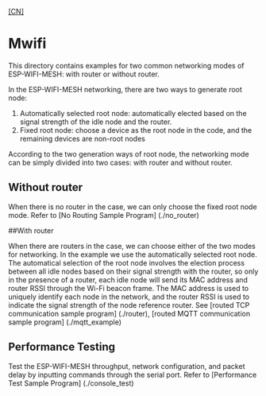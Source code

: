 [[CN]](./README_cn.md)

# Mwifi

This directory contains examples for two common networking modes of ESP-WIFI-MESH: with router or without router.

In the ESP-WIFI-MESH networking, there are two ways to generate root node:

1. Automatically selected root node: automatically elected based on the signal strength of the idle node and the router.
2. Fixed root node: choose a device as the root node in the code, and the remaining devices are non-root nodes

According to the two generation ways of root node, the networking mode can be simply divided into two cases: with router and without router.

## Without router

When there is no router in the case, we can only choose the fixed root node mode. Refer to [No Routing Sample Program] (./no_router)

##With router

When there are routers in the case, we can choose either of the two modes for networking. In the example we use the automatically selected root node. The automatical selection of the root node involves the election process between all idle nodes based on their signal strength with the router, so only in the presence of a router, each idle node will send its MAC address and router RSSI through the Wi-Fi beacon frame. The MAC address is used to uniquely identify each node in the network, and the router RSSI is used to indicate the signal strength of the node reference router. See [routed TCP communication sample program] (./router), [routed MQTT communication sample program] (./mqtt_example)

## Performance Testing

Test the ESP-WIFI-MESH throughput, network configuration, and packet delay by inputting commands through the serial port. Refer to [Performance Test Sample Program] (./console_test)
